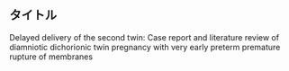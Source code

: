 ## タイトル
Delayed delivery of the second twin: Case report and literature review of diamniotic dichorionic twin pregnancy with very early preterm premature rupture of membranes  
